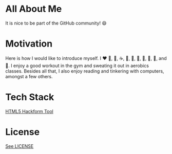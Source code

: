 # All About Me

It is nice to be part of the GitHub community! :smile:

# Motivation

Here is how I would like to introduce myself. 
I :heart: :egg:, :icecream:, :coffee:, :tea:, :milk_glass:, :cake:, :chocolate_bar:, :cookie:, :cheese:, and :dancer:.
I enjoy a good workout in the gym and sweating it out in aerobics classes.
Besides all that, I also enjoy reading and tinkering with computers, amongst a few others.

# Tech Stack

[HTML5 Hackform Tool](https://cookiesncream.github.io/h5ht)

# License

[See LICENSE](https://github.com/CookiesNCream/Simply-Me/blob/master/LICENSE.md)
